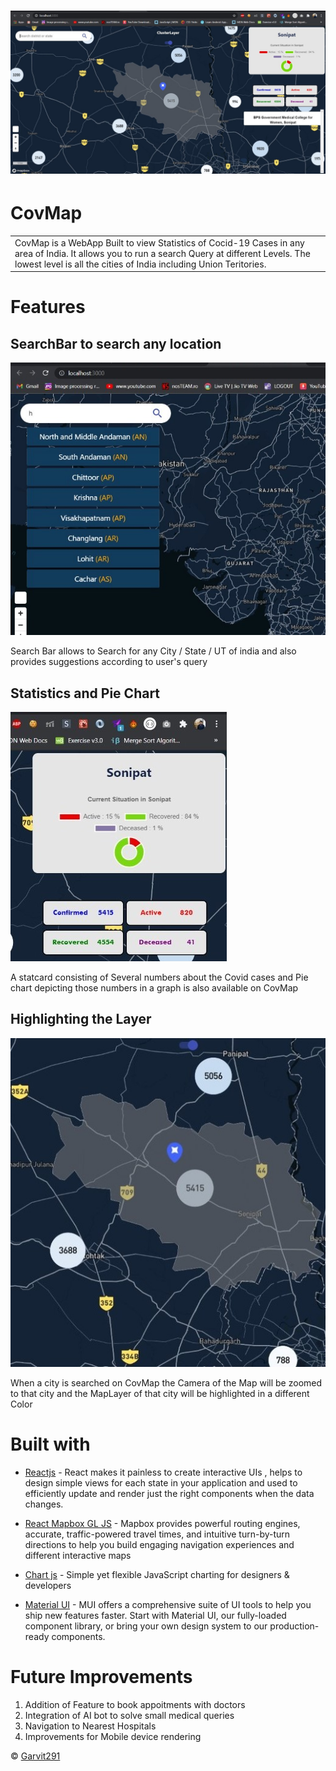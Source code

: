 # ![WebApp](https://github.com/Garvit291/CovMap-Project/blob/main/images/covmap.jpeg?raw=true)
# CovMap
<table>
<tr>
<td>
    CovMap is a WebApp Built to view Statistics of Cocid-19 Cases in any area of India. It allows you to run a search Query at different Levels. The lowest level is all the cities of India including Union Teritories. 
</td>
</tr>
</table>


# Features


## SearchBar to search any location
![](https://github.com/Garvit291/CovMap-Project/blob/main/images/search.jpeg?raw=true)

Search Bar allows to Search for any City / State / UT of india and also provides suggestions according to user's query

## Statistics and Pie Chart 
![](https://github.com/Garvit291/CovMap-Project/blob/main/images/stats.jpeg?raw=true)

A statcard consisting of Several numbers about the Covid cases and Pie chart depicting those numbers in a graph is also available on CovMap

## Highlighting the Layer
![](https://github.com/Garvit291/CovMap-Project/blob/main/images/layer.jpeg?raw=true)

 When a city is searched on CovMap the Camera of the Map will be zoomed to that city and the MapLayer of that city will be highlighted in a different Color




# Built with 

- [Reactjs](https://reactjs.org/) - React makes it painless to create interactive UIs , helps to design simple views for each state in your application and used to  efficiently update and render just the right components when the  data changes.


- [React Mapbox GL JS](https://docs.mapbox.com/help/tutorials/use-mapbox-gl-js-with-react/) - Mapbox provides powerful routing engines, accurate, traffic-powered travel times, and intuitive turn-by-turn directions to help you build engaging navigation experiences and different interactive maps 

- [Chart js](https://www.chartjs.org/docs/latest/) - Simple yet flexible JavaScript charting for designers & developers

- [Material UI](https://mui.com/) - MUI offers a comprehensive suite of UI tools to help you ship new features faster. Start with Material UI, our fully-loaded component library, or bring your own design system to our production-ready components.

# Future Improvements 
 1. Addition of Feature to book appoitments with doctors
 2. Integration of AI bot to solve small medical queries
 3. Navigation to Nearest Hospitals
 4. Improvements for Mobile device rendering 



 © [Garvit291](https://github.com/Garvit291)

